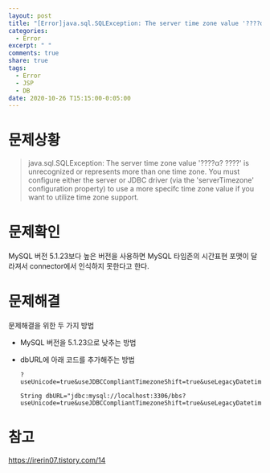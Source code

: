 ```yaml
---
layout: post
title: "[Error]java.sql.SQLException: The server time zone value '????α? ????' is unrecognized or represents more than one time zone"
categories:
  - Error
excerpt: " "
comments: true
share: true
tags:
  - Error
  - JSP
  - DB
date: 2020-10-26 T15:15:00-0:05:00
---
```


# 문제상황

> java.sql.SQLException: The server time zone value '????α? ????' is unrecognized or represents more than one time zone. You must configure either the server or JDBC driver (via the 'serverTimezone' configuration property) to use a more specifc time zone value if you want to utilize time zone support.

# 문제확인

MySQL 버전 5.1.23보다 높은 버전을 사용하면 MySQL 타임존의 시간표현 포맷이 달라져서 connector에서 인식하지 못한다고 한다.

# 문제해결

문제해결을 위한 두 가지 방법

- MySQL 버전을 5.1.23으로 낮추는 방법
- dbURL에 아래 코드를 추가해주는 방법

  ```
  ?useUnicode=true&useJDBCCompliantTimezoneShift=true&useLegacyDatetimeCode=false&serverTimezone=UTC

  String dbURL="jdbc:mysql://localhost:3306/bbs?useUnicode=true&useJDBCCompliantTimezoneShift=true&useLegacyDatetimeCode=false&serverTimezone=UTC";
  ```

# 참고

<https://irerin07.tistory.com/14>
